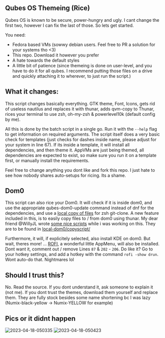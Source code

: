 ## Qubes OS Themeing (Rice)

Qubes OS is known to be secure, power-hungry and ugly. I cant change the first two, however I can fix the last of those. So lets get started.

You need:
- Fedora based VMs (sowwy debian users. Feel free to PR a solution for your systems tho <3)
- This repo. Download it however you prefer
- A hate towards the default styles
- A little bit of patience (since themeing is done on user-level, and you have to do it for all qubes. I recommend putting those files on a drive and quickly attaching it to wherever, to just run the script.)


## What it changes:

This script changes basically everything. GTK theme, Font, Icons, gets rid of useless nautilus and replaces it with thunar, adds qvm-copy to Thunar, rices your terminal to use zsh, oh-my-zsh & powerlevel10k (default config by me).

All this is done by the batch script in a single go. Run it with the `--help` flag to get information on required arguments. The script itself does a very basic check for templates (just checks for dashes inside name, please adjust for your system in line 67). If its inside a template, it will install all dependencies, and then theme it. AppVMs are just being themed, all dependencies are expected to exist, so make sure you run it on a template first, or manually install the requirements.

Feel free to change anything you dont like and fork this repo. I just hate to see how nobody shares auto-setups for ricing. Its a shame.


## Dom0

This script can also rice your Dom0. It will check if it is inside dom0, and use the appropriate qubes-dom0-update command instead of dnf for the dependencies, and use a [local copy of files](https://github.com/ClaraCrazy/qubes-docs/tree/main/customization/local-dom0) for zsh git-clone. A new feature included in this, is to easily copy files to / from dom0 using thunar. My dear friend @WillyJL wrote [some nice scripts](https://github.com/WillyJL/qubes-scripts) while i was working on this. They are to be found in [local-dom0/copyscript/](https://github.com/ClaraCrazy/qubes-docs/tree/main/customization/local-dom0/copyscript/)

Furthermore, it will, if explicitely selected, also install KDE on dom0. But wait, theres more! ... [ROFI](https://github.com/davatorium/rofi), a wonderful little AppMenu, will also be installed. Dont want it, comment out / remove Lines `87` & `202` - `206`. Do like it? Go to your hotkey settings, and add a hotkey with the command `rofi -show drun`. Wont auto-do that. Nightmares lol


## Should I trust this?

No. Read the source. If you dont understand it, ask someone to explain it (not me). If you dont trust the themes, download them yourself and replace them. They are fully stock besides some name shortening bc I was lazy (Numix-black-yellow → Numix-YELLOW for example)


## Pics or it didnt happen

![2023-04-18-050335](https://user-images.githubusercontent.com/55334727/232661598-3ddd4b07-9c78-4088-a892-41f8dadf0a5f.png)
![2023-04-18-050423](https://user-images.githubusercontent.com/55334727/232661476-b00a15a1-63b4-401c-8009-10744732a52b.png)

